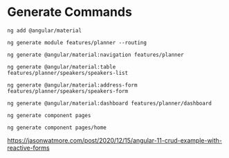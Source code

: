# Generate Commands

`ng add @angular/material`
 
`ng generate module features/planner --routing`
 
`ng generate @angular/material:navigation features/planner`
 
`ng generate @angular/material:table features/planner/speakers/speakers-list`
 
`ng generate @angular/material:address-form features/planner/speakers/speakers-form`
 
`ng generate @angular/material:dashboard features/planner/dashboard`
 
`ng generate component pages`
 
`ng generate component pages/home`

https://jasonwatmore.com/post/2020/12/15/angular-11-crud-example-with-reactive-forms
